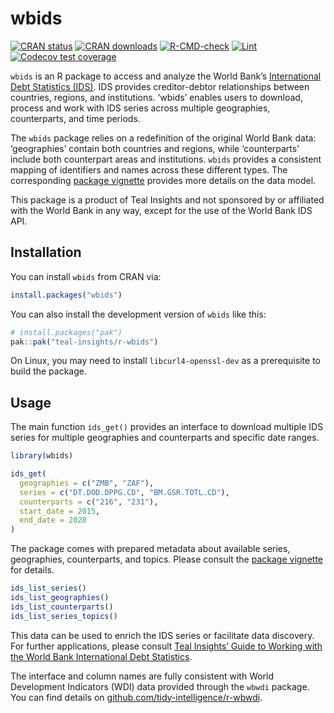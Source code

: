 
<!-- README.md is generated from README.Rmd. Please edit that file -->

# wbids

<!-- badges: start -->

[![CRAN
status](https://www.r-pkg.org/badges/version/wbids)](https://cran.r-project.org/package=wbids)
[![CRAN
downloads](https://cranlogs.r-pkg.org/badges/wbids)](https://cran.r-project.org/package=wbids)
[![R-CMD-check](https://github.com/Teal-Insights/r-wbids/actions/workflows/R-CMD-check.yaml/badge.svg)](https://github.com/Teal-Insights/r-wbids/actions/workflows/R-CMD-check.yaml)
[![Lint](https://github.com/Teal-Insights/r-wbids/actions/workflows/lint.yaml/badge.svg)](https://github.com/Teal-Insights/r-wbids/actions/workflows/lint.yaml)
[![Codecov test
coverage](https://codecov.io/gh/Teal-Insights/r-wbids/graph/badge.svg)](https://app.codecov.io/gh/Teal-Insights/r-wbids)
<!-- badges: end -->

`wbids` is an R package to access and analyze the World Bank’s
[International Debt Statistics
(IDS)](https://datacatalog.worldbank.org/search/dataset/0038015/). IDS
provides creditor-debtor relationships between countries, regions, and
institutions. ‘wbids’ enables users to download, process and work with
IDS series across multiple geographies, counterparts, and time periods.

The `wbids` package relies on a redefinition of the original World Bank
data: ‘geographies’ contain both countries and regions, while
‘counterparts’ include both counterpart areas and institutions. `wbids`
provides a consistent mapping of identifiers and names across these
different types. The corresponding [package
vignette](https://teal-insights.github.io/r-wbids/articles/data-model.html)
provides more details on the data model.

This package is a product of Teal Insights and not sponsored by or
affiliated with the World Bank in any way, except for the use of the
World Bank IDS API.

## Installation

You can install `wbids` from CRAN via:

``` r
install.packages("wbids")
```

You can also install the development version of `wbids` like this:

``` r
# install.packages("pak")
pak::pak("teal-insights/r-wbids")
```

On Linux, you may need to install `libcurl4-openssl-dev` as a
prerequisite to build the package.

## Usage

The main function `ids_get()` provides an interface to download multiple
IDS series for multiple geographies and counterparts and specific date
ranges.

``` r
library(wbids)

ids_get(
  geographies = c("ZMB", "ZAF"),
  series = c("DT.DOD.DPPG.CD", "BM.GSR.TOTL.CD"),
  counterparts = c("216", "231"),
  start_date = 2015,
  end_date = 2020
)
```

The package comes with prepared metadata about available series,
geographies, counterparts, and topics. Please consult the [package
vignette](https://teal-insights.github.io/r-wbids/articles/data-model.html)
for details.

``` r
ids_list_series()
ids_list_geographies()
ids_list_counterparts()
ids_list_series_topics()
```

This data can be used to enrich the IDS series or facilitate data
discovery. For further applications, please consult [Teal Insights’
Guide to Working with the World Bank International Debt
Statistics](https://teal-insights.github.io/teal-insights-guide-to-wbids/).

The interface and column names are fully consistent with World
Development Indicators (WDI) data provided through the `wbwdi` package.
You can find details on
[github.com/tidy-intelligence/r-wbwdi](https://github.com/tidy-intelligence/r-wbwdi).
